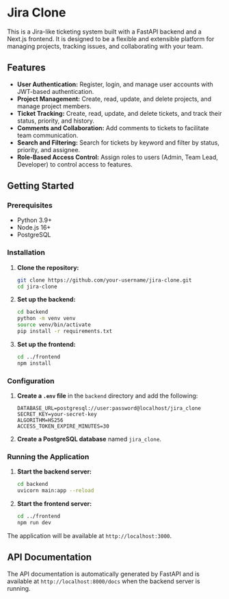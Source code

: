 # Jira Clone

This is a Jira-like ticketing system built with a FastAPI backend and a Next.js frontend. It is designed to be a flexible and extensible platform for managing projects, tracking issues, and collaborating with your team.

## Features

- **User Authentication:** Register, login, and manage user accounts with JWT-based authentication.
- **Project Management:** Create, read, update, and delete projects, and manage project members.
- **Ticket Tracking:** Create, read, update, and delete tickets, and track their status, priority, and history.
- **Comments and Collaboration:** Add comments to tickets to facilitate team communication.
- **Search and Filtering:** Search for tickets by keyword and filter by status, priority, and assignee.
- **Role-Based Access Control:** Assign roles to users (Admin, Team Lead, Developer) to control access to features.

## Getting Started

### Prerequisites

- Python 3.9+
- Node.js 16+
- PostgreSQL

### Installation

1. **Clone the repository:**

   ```bash
   git clone https://github.com/your-username/jira-clone.git
   cd jira-clone
   ```

2. **Set up the backend:**

   ```bash
   cd backend
   python -m venv venv
   source venv/bin/activate
   pip install -r requirements.txt
   ```

3. **Set up the frontend:**

   ```bash
   cd ../frontend
   npm install
   ```

### Configuration

1. **Create a `.env` file** in the `backend` directory and add the following:

   ```
   DATABASE_URL=postgresql://user:password@localhost/jira_clone
   SECRET_KEY=your-secret-key
   ALGORITHM=HS256
   ACCESS_TOKEN_EXPIRE_MINUTES=30
   ```

2. **Create a PostgreSQL database** named `jira_clone`.

### Running the Application

1. **Start the backend server:**

   ```bash
   cd backend
   uvicorn main:app --reload
   ```

2. **Start the frontend server:**

   ```bash
   cd ../frontend
   npm run dev
   ```

The application will be available at `http://localhost:3000`.

## API Documentation

The API documentation is automatically generated by FastAPI and is available at `http://localhost:8000/docs` when the backend server is running.